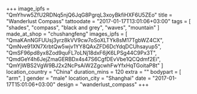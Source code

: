 +++
image_ipfs = "QmYhvw5ZfU2RDNq5njQ6JqG8PgrqL3xoyBkfiHXF6U5ZEo"
title = "Wanderlust Compass"
tattoodate = "2017-01-17T13:01:06+03:00"
tags = [
  "shades",
  "compass",
  "black and grey",
  "waves",
  "mountain"
]
made_at_shop = "chushangfeng"
images_ipfs = [
  "QmaKAnNGFUUsj3yrz8kVV9cw7oSoXLTYk8sM17TgbWZ4CX",
  "QmNve91XN7XrbtQw5wjv1YY8QAxZFD6DcYdqDCUhsayup5",
  "QmSF96pd8yx8Zod9quFL7oLNj18dxF6jK6LPSg44C9Px3T",
  "QmdGeY4h6JejZmaGERBDx4s47S6CgfDEvVbe1QCQdmf2Ei",
  "QmYjWBS2VgW9BJ2x2NcPsAiW2ZgcwhFwYfxHqTGoitaP8t"
]
location_country = "China"
duration_mins = 120
extra = ""
bodypart = [
"arm",
]
gender = "male"
location_city = "Shanghai"
date = "2017-01-17T15:01:06+03:00"
design = "wanderlust_compass"
+++
